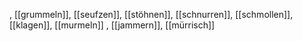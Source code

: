 , [[grummeln]], [[seufzen]], [[stöhnen]], [[schnurren]], [[schmollen]], [[klagen]], [[murmeln]]
, [[jammern]], [[mürrisch]]